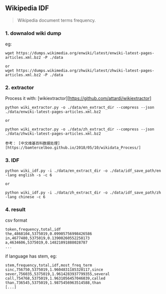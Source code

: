 ## Wikipedia IDF
> Wikipedia document terms frequency.

### 1. downalod wiki dump
eg:
```
wget https://dumps.wikimedia.org/enwiki/latest/enwiki-latest-pages-articles.xml.bz2 -P ./data

or
wget https://dumps.wikimedia.org/zhwiki/latest/zhwiki-latest-pages-articles.xml.bz2 -P ./data
```

### 2. extractor
Process it with: [wikiextractor][https://github.com/attardi/wikiextractor]
```
python wiki_extractor.py -o ./data/en_extract_dir --compress --json ./data/enwiki-latest-pages-articles.xml.bz2

or

python wiki_extractor.py -o ./data/zh_extract_dir --compress --json ./data/zhwiki-latest-pages-articles.xml.bz2

参考： [中文维基百科数据处理][https://bamtercelboo.github.io/2018/05/10/wikidata_Process/]
```


### 3. IDF
```
python wiki_idf.py -i ./data/en_extract_dir -o ./data/idf_save_path/en -lang english -s -c 6

or

python wiki_idf.py -i ./data/zh_extract_dir -o ./data/idf_save_path/zh -lang chinese -c 6
```

### 4. result
csv format
```
token,frequency,total,idf
the,4868104,5375019,0.09905756998426586
in,4677480,5375019,0.13900260552258173
a,4634606,5375019,0.14821091888028787
...
```

if language has stem, eg:
```
stem,frequency,total,idf,most_freq_term
sinc,756750,5375019,1.9604831185320117,since
sever,756035,5375019,1.9614283937799355,several
call,754768,5375019,1.9631056457046039,called
than,736545,5375019,1.9875456963514588,than
[...]

```


